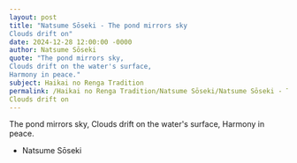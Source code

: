```yaml
---
layout: post
title: "Natsume Sōseki - The pond mirrors sky
Clouds drift on"
date: 2024-12-28 12:00:00 -0000
author: Natsume Sōseki
quote: "The pond mirrors sky,
Clouds drift on the water's surface,
Harmony in peace."
subject: Haikai no Renga Tradition
permalink: /Haikai no Renga Tradition/Natsume Sōseki/Natsume Sōseki - The pond mirrors sky
Clouds drift on
---
```


The pond mirrors sky,
Clouds drift on the water's surface,
Harmony in peace.

- Natsume Sōseki
